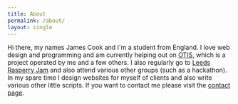 ```yaml
---
title: About
permalink: /about/
layout: single
---
```

Hi there, my names James Cook and I'm a student from England. I love web design and programming and am currently helping out on [OTIS](https://otis.leedsraspjam.co.uk/), which is a project operated by me and a few others. I also regularly go to [Leeds Rasperry Jam](https://www.leedsraspjam.co.uk/) and also attend various other groups (such as a hackathon). In my spare time I design websites for myself of clients and also write various other little scripts. If you want to contact me please visit the [contact page](/contact/).
